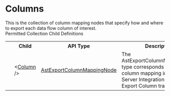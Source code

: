 # Columns

<div class="LanguageSummary"><div class ="SummaryItem">This is the collection of column mapping nodes that specify how and where to export each data flow column of interest.</div></div><div class="SchemaBindingGroup"><div class="SchemaBindingGroupHeader">Permitted Collection Child Definitions</div><table id="SchemaBindingList" class="SchemaBindingList"><tbody><tr><th class="SchemaBindingIconColumnHeader">&nbsp;</th><th class="SchemaBindingNameColumnHeader">Child</th><th class="SchemaBindingTypeColumnHeader">API Type</th><th class="SchemaBindingSummaryColumnHeader">Description</th></tr><tr class="cd0"><td class="SchemaBindingIcon"><div class="NotRequired" /></td><td class="SchemaBindingName"><span class="punc">&lt;</span><a href=../api-reference/Varigence.Languages.Biml.Transformation.AstExportColumnMappingNode.html">Column</a><span class="punc"> /&gt;</span></td><td class="SchemaBindingType"><a href="Varigence.Languages.Biml.Transformation.AstExportColumnMappingNode.html">AstExportColumnMappingNode</a></td><td class="SchemaBindingSummary">The AstExportColumnMappingNode type corresponds directly to a column mapping in the SQL Server Integration Services Export Column transformation.</td></tr></tbody></table></div>